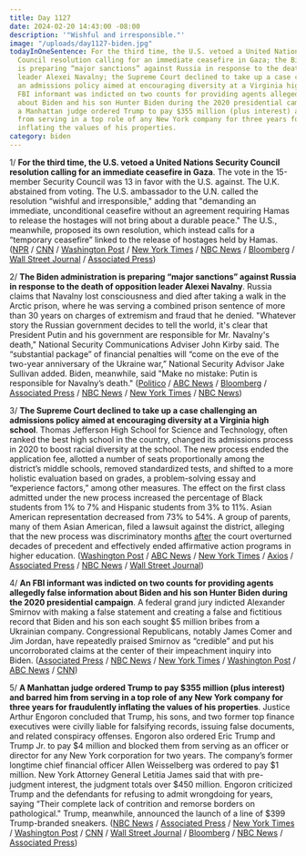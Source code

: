 ```yaml
---
title: Day 1127
date: 2024-02-20 14:43:00 -08:00
description: '"Wishful and irresponsible."'
image: "/uploads/day1127-biden.jpg"
todayInOneSentence: For the third time, the U.S. vetoed a United Nations Security
  Council resolution calling for an immediate ceasefire in Gaza; the Biden administration
  is preparing “major sanctions” against Russia in response to the death of opposition
  leader Alexei Navalny; the Supreme Court declined to take up a case challenging
  an admissions policy aimed at encouraging diversity at a Virginia high school; an
  FBI informant was indicted on two counts for providing agents allegedly false information
  about Biden and his son Hunter Biden during the 2020 presidential campaign; and
  a Manhattan judge ordered Trump to pay $355 million (plus interest) and barred him
  from serving in a top role of any New York company for three years for fraudulently
  inflating the values of his properties.
category: biden
---
```


1/ **For the third time, the U.S. vetoed a United Nations Security Council resolution calling for an immediate ceasefire in Gaza**. The vote in the 15-member Security Council was 13 in favor with the U.S. against. The U.K. abstained from voting.  The U.S. ambassador to the U.N. called the resolution “wishful and irresponsible," adding that "demanding an immediate, unconditional ceasefire without an agreement requiring Hamas to release the hostages will not bring about a durable peace." The U.S., meanwhile, proposed its own resolution, which instead calls for a “temporary ceasefire” linked to the release of hostages held by Hamas. ([NPR](https://www.npr.org/2024/02/20/1232636543/un-security-council-gaza-cease-fire-vote) / [CNN](https://www.cnn.com/2024/02/20/politics/un-gaza-ceasefire-algeria-resolution-vote-intl) / [Washington Post](https://www.washingtonpost.com/world/2024/02/20/israel-hamas-war-news-gaza-palestine/#link-WFZGMWGGWNDNNOK4AAH2CTEXVY) / [New York Times](https://www.nytimes.com/live/2024/02/20/world/israel-hamas-war-gaza-news) / [NBC News](https://www.nbcnews.com/news/world/live-blog/israel-hamas-war-live-updates-rcna139513) / [Bloomberg](https://www.bloomberg.com/news/articles/2024-02-20/us-vetoes-un-security-council-resolution-urging-gaza-cease-fire?sref=MIBMEEoj) / [Wall Street Journal](https://www.wsj.com/world/middle-east/u-s-drafts-u-n-resolution-calling-for-temporary-cease-fire-in-gaza-ad5c58ce) / [Associated Press](https://apnews.com/article/un-israel-palestinians-gaza-ceasefire-resolution-vote-350c86ef261bf1a00a2515cf22764de5))

2/ **The Biden administration is preparing “major sanctions” against Russia in response to the death of opposition leader Alexei Navalny**. Russia claims that Navalny lost consciousness and died after taking a walk in the Arctic prison, where he was serving a combined prison sentence of more than 30 years on charges of extremism and fraud that he denied. "Whatever story the Russian government decides to tell the world, it's clear that President Putin and his government are responsible for Mr. Navalny's death," National Security Communications Adviser John Kirby said. The “substantial package” of financial penalties will “come on the eve of the two-year anniversary of the Ukraine war,” National Security Advisor Jake Sullivan added. Biden, meanwhile, said "Make no mistake: Putin is responsible for Navalny’s death." ([Politico](https://www.politico.com/news/2024/02/20/russia-sanctions-navalny-putin-00142183) / [ABC News](https://abcnews.go.com/Politics/white-house-target-russia-major-sanctions-response-navalnys/story?id=107372788) / [Bloomberg](https://www.bloomberg.com/news/articles/2024-02-20/white-house-vows-major-sanctions-friday-after-navalny-death?srnd=politics-vp&sref=MIBMEEoj) / [Associated Press](https://apnews.com/article/sanctions-navalny-putin-biden-ukraine-dc1a51954673398a0410f8a6320f39e8) / [NBC News](https://www.nbcnews.com/news/world/russian-opposition-leader-alexei-navalny-dies-prison-rcna79718) / [New York Times](https://www.nytimes.com/2024/02/20/us/politics/us-sanctions-russia-navalny.html) / [NBC News](https://www.nbcnews.com/politics/white-house/biden-administration-impose-major-sanctions-hold-russia-accountable-na-rcna139599))

3/ **The Supreme Court declined to take up a case challenging an admissions policy aimed at encouraging diversity at a Virginia high school**. Thomas Jefferson High School for Science and Technology, often ranked the best high school in the country, changed its admissions process in 2020 to boost racial diversity at the school. The new process ended the application fee, allotted a number of seats proportionally among the district’s middle schools, removed standardized tests, and shifted to a more holistic evaluation based on grades, a problem-solving essay and “experience factors,” among other measures. The effect on the first class admitted under the new process increased the percentage of Black students from 1% to 7% and Hispanic students from 3% to 11%. Asian American representation decreased from 73% to 54%. A group of parents, many of them Asian American, filed a lawsuit against the district, alleging that the new process was discriminatory months [after](https://whatthefuckjusthappenedtoday.com/2023/06/29/day-891/#1-the-supreme-court-struck-down-affi) the court overturned decades of precedent and effectively ended affirmative action programs in higher education. ([Washington Post](https://www.washingtonpost.com/politics/2024/02/20/supreme-court-affirmative-action-thomas-jefferson-high-school/) / [ABC News](https://abcnews.go.com/Politics/supreme-court-allows-elite-high-school-adopt-admissions/story?id=107367410) / [New York Times](https://www.nytimes.com/2024/02/20/us/supreme-court-race-school-admissions.html) / [Axios](https://www.axios.com/2024/02/20/supreme-court-race-school-admissions-rejected-case) / [Associated Press](https://apnews.com/article/supreme-court-virginia-school-admissions-asian-discrimination-bdac4a3d720c0355f9da1c9539b05c2d) / [NBC News](https://www.nbcnews.com/politics/supreme-court/supreme-court-stays-racial-preferences-fight-virginia-high-schools-adm-rcna128615) / [Wall Street Journal](https://www.wsj.com/us-news/education/supreme-court-diversity-virginia-high-school-e61a37a7?mod=hp_lead_pos1))

4/ **An FBI informant was indicted on two counts for providing agents allegedly false information about Biden and his son Hunter Biden during the 2020 presidential campaign**. A federal grand jury indicted Alexander Smirnov with making a false statement and creating a false and fictitious record that Biden and his son each sought $5 million bribes from a Ukrainian company. Congressional Republicans, notably James Comer and Jim Jordan, have repeatedly praised Smirnov as “credible” and put his uncorroborated claims at the center of their impeachment inquiry into Biden. ([Associated Press](https://apnews.com/article/hunter-biden-burisma-fbi-informant-lying-6969656f6012780a23a4b8841ce2689b) / [NBC News](https://www.nbcnews.com/politics/joe-biden/special-counsel-charges-fbi-informant-lying-bureau-hunter-joe-biden-rcna139091) / [New York Times](https://www.nytimes.com/2024/02/15/us/politics/fbi-informant-bidens-ukraine.html) / [Washington Post](https://www.washingtonpost.com/national-security/2024/02/15/hunter-biden-informant-indicted-fbi-burisma/) / [ABC News](https://abcnews.go.com/Politics/special-counsel-charges-fbi-confidential-source-alexander-smirnov/story?id=107275129) / [CNN](https://www.cnn.com/2024/02/15/politics/former-fbi-informant-charged-biden-burisma/))

5/ **A Manhattan judge ordered Trump to pay $355 million (plus interest) and barred him from serving in a top role of any New York company for three years for fraudulently inflating the values of his properties**. Justice Arthur Engoron concluded that Trump, his sons, and two former top finance executives were civilly liable for falsifying records, issuing false documents, and related conspiracy offenses. Engoron also ordered Eric Trump and Trump Jr. to pay $4 million and blocked them from serving as an officer or director for any New York corporation for two years. The company’s former longtime chief financial officer Allen Weisselberg was ordered to pay $1 million. New York Attorney General Letitia James said that with pre-judgment interest, the judgment totals over $450 million. Engoron criticized Trump and the defendants for refusing to admit wrongdoing for years, saying “Their complete lack of contrition and remorse borders on pathological." Trump, meanwhile, announced the launch of a line of $399 Trump-branded sneakers. ([NBC News](https://www.nbcnews.com/politics/donald-trump/ny-fraud-case-damages-pay-millions-judge-engoron-rcna135283) / [Associated Press](https://apnews.com/article/trump-civil-fraud-verdict-engoron-244024861f0df886543c157c9fc5b3e4) / [New York Times](https://www.nytimes.com/2024/02/16/nyregion/trump-civil-fraud-trial-ruling.html) / [Washington Post](https://www.washingtonpost.com/politics/2024/02/16/trump-ny-fraud-trial-decision/) / [CNN](https://www.cnn.com/politics/live-news/trump-civil-fraud-trial-decision-02-16-24/index.html) / [Wall Street Journal](https://www.wsj.com/us-news/law/donald-trump-new-york-civil-fraud-trial-ruling-6447c2cd) / [Bloomberg](https://www.bloomberg.com/news/articles/2024-02-16/trump-hit-with-364-million-fine-three-year-ban-for-ny-fraud?srnd=premium&sref=MIBMEEoj) / [NBC News](https://www.nbcnews.com/politics/2024-election/trump-launches-sneaker-line-rcna139334) / [Associated Press](https://apnews.com/article/trump-sneakers-sneaker-con-philadelphia-4de093eda6f8d1c68baf8fe8095f777b)) 
